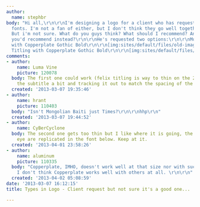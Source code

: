 ```yaml
---
author:
  name: stephbr
body: "Hi all,\r\n\r\nI'm designing a logo for a client who has requested two different
  fonts. I'm not a fan of either, but I don't think they go well together either.
  But i'm not sure. What do you guys think? What should I recommend? Any other font
  you'd recommend instead?\r\n\r\nHe's requested two options:\r\n\r\nMongolian Baiti
  with Copperplate Gothic Bold\r\n\r\n[img:sites/default/files/old-images/A_6469.png]\r\n\r\nor\r\n\r\nFelix
  Titling with Copperplate Gothic Bold\r\n\r\n[img:sites/default/files/old-images/B_4954.png]"
comments:
- author:
    name: Luma Vine
    picture: 120078
  body: The first one could work (felix titling is way to thin on the 2nd). Try shrinking
    the subtitle a bit and tracking it out to match the spacing of the main title.
  created: '2013-03-07 19:35:46'
- author:
    name: hrant
    picture: 110403
  body: "Isn't Mongolian Baiti just Times?\r\n\r\nhhp\r\n"
  created: '2013-03-07 19:44:52'
- author:
    name: CyBerCyclone
  body: The second one gets too thin but I like where it is going, the lines of the
    eye are replicated in the font below. Keep at it.
  created: '2013-04-01 23:58:26'
- author:
    name: aluminum
    picture: 110335
  body: "Copperplate, IMHO, doesn't work well at that size nor with such tight letterspacing.\r\n\r\nGranted,
    I don't think Copperplate works well with others at all. \r\n\r\n"
  created: '2013-04-02 05:08:59'
date: '2013-03-07 16:12:15'
title: Types in Logo - Client request but not sure it's a good one...

---
```

